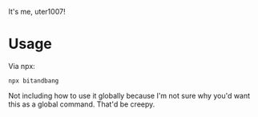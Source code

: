 It's me, uter1007!

# Usage
Via npx:
```
npx bitandbang
```

Not including how to use it globally because I'm not sure why you'd want this as a global command. That'd be creepy.
